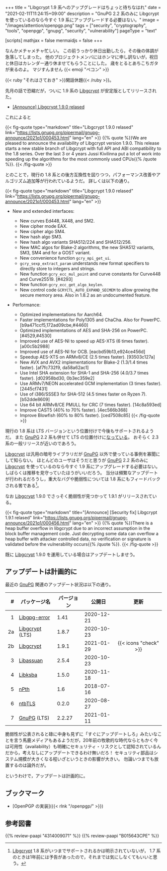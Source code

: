 +++
title = "Libgcrypt 1.9 系へのアップグレードはちょっと待ちなはれ"
date =  "2021-02-11T11:24:15+09:00"
description = "GnuPG 2.2 系のみに Libgcrypt を使っているのなら今すぐ 1.9 系にアップグレードする必要はない。"
image = "/images/attention/openpgp.png"
tags = ["security", "cryptography", "tools", "openpgp", "gnupg", "security", "vulnerability"]
pageType = "text"

[scripts]
  mathjax = false
  mermaidjs = false
+++

なんかメチャメチャ忙しい。
この前うっかり休日出勤したら，その後の体調が急落してしまった。
他のプロジェクトメンバにはホンマに申し訳ないが，祝日と休日はカレンダー通り休ませてもらうことにした。
歳をとるとあちこちガタが来るのよ。
マジすんません {{< emoji "ペコン" >}}

{{< ruby "それはさておき" >}}閑話休題{{< /ruby >}}。

先月の話で恐縮だが，ついに 1.9 系の [Libgcrypt] が安定版としてリリースされた。

- [[Announce] Libgcrypt 1.9.0 relased](https://lists.gnupg.org/pipermail/gnupg-announce/2021q1/000453.html)

これによると

{{< fig-quote type="markdown" title="Libgcrypt 1.9.0 relased" link="https://lists.gnupg.org/pipermail/gnupg-announce/2021q1/000453.html" lang="en" >}}
{{% quote %}}We are pleased to announce the availability of Libgcrypt version 1.9.0. This release starts a new stable branch of Libgcrypt with full API and ABI compatibility to the 1.8 series.  Over the last 3 or 4 years Jussi Kivilinna put a lot of work into speeding up the algorithms for the most commonly used CPUs{{% /quote %}}.
{{< /fig-quote >}}

とのことで，現行の 1.8 系との後方互換性を図りつつ，パフォーマンス改善やアルゴリズム追加等が行われているようだ。
詳しくは以下の通り。

{{< fig-quote type="markdown" title="Libgcrypt 1.9.0 relased" link="https://lists.gnupg.org/pipermail/gnupg-announce/2021q1/000453.html" lang="en" >}}
* New and extended interfaces:
    - New curves Ed448, X448, and SM2.
    - New cipher mode EAX.
    - New cipher algo SM4.
    - New hash algo SM3.
    - New hash algo variants SHA512/224 and SHA512/256.
    - New MAC algos for Blake-2 algorithms, the new SHA512 variants, SM3, SM4 and for a GOST variant.
    - New convenience function `gcry_mpi_get_ui`.
    - `gcry_sexp_extract_param` understands new format specifiers to directly store to integers and strings.
    - New function `gcry_ecc_mul_point` and curve constants for Curve448 and Curve25519.  [#4293]
    - New function `gcry_ecc_get_algo_keylen`.
    - New control code `GCRYCTL_AUTO_EXPAND_SECMEM` to allow growing the secure memory area.  Also in 1.8.2 as an undocumented feature.

* Performance:
    - Optimized implementations for Aarch64.
    - Faster implementations for Poly1305 and ChaCha.  Also for PowerPC.  [b9a471ccf5,172ad09cbe,#4460]
    - Optimized implementations of AES and SHA-256 on PowerPC. [#4529,#4530]
    - Improved use of AES-NI to speed up AES-XTS (6 times faster). [a00c5b2988]
    - Improved use of AES-NI for OCB.  [eacbd59b13,e924ce456d]
    - Speedup AES-XTS on ARMv8/CE (2.5 times faster).  [93503c127a]
    - New AVX and AVX2 implementations for Blake-2 (1.3/1.4 times faster).  [af7fc732f9, da58a62ac1]
    - Use Intel SHA extension for SHA-1 and SHA-256 (4.0/3.7 times faster).  [d02958bd30, 0b3ec359e2]
    - Use ARMv7/NEON accelerated GCM implementation (3 times faster). [2445cf7431]
    - Use of i386/SSSE3 for SHA-512 (4.5 times faster on Ryzen 7). [b52dde8609]
    - Use 64 bit ARMv8/CE PMULL for CRC (7 times faster).  [14c8a593ed]
    - Improve CAST5 (40% to 70% faster).  [4ec566b368]
    - Improve Blowfish (60% to 80% faster).  [ced7508c85]
{{< /fig-quote >}}

現行の 1.8 系は LTS バージョンという位置付けで今後もサポートされるようだ。
また [GnuPG] 2.2 系も併せて LTS の位置付けに[なっている](https://gnupg.org/download/ "GnuPG - Download")。
おそらく 2.3 系の一般リリースが近いのであろう。

[Libgcrypt] は汎用の暗号ライブラリだが [GnuPG] 以外で使っている事例を寡聞にして知らない。
ほとんどのユーザはそうだと思うが [GnuPG] 2.2 系のみに [Libgcrypt] を使っているのなら今すぐ 1.9 系にアップグレードする必要はない。
しばらくは推移を見守っていたほうがいいだろう。
当分は頻繁なアップデートが行われるだろうし，重大なバグや脆弱性については 1.8 系にもフィードバックされる筈である[^lts1]。

[^lts1]: [Libgcrypt] 1.8 系がいつまでサポートされるかは明示されていないが， 1.7 系のときは1年前には予告があったので，それまでは気にしなくてもいいと思う。

なお [Libgcrypt] 1.9.0 でさっそく脆弱性が見つかって 1.9.1 がリリースされている。

{{< fig-quote type="markdown" title="[Announce] [Security fix] Libgcrypt 1.9.1 relased" link="https://lists.gnupg.org/pipermail/gnupg-announce/2021q1/000456.html" lang="en" >}}
{{% quote %}}There is a heap buffer overflow in libgcrypt due to an incorrect assumption in the block buffer management code. Just decrypting some data can overflow a heap buffer with attacker controlled data, no verification or signature is validated before the vulnerability occurs{{% /quote %}}.
{{< /fig-quote >}}

既に [Libgcrypt] 1.9.0 を運用している場合はアップデートしませう。

## アップデートは計画的に

最近の [GnuPG] 関連のアップデート状況は以下の通り。

|   # | パッケージ名                                             | バージョン | 公開日     |         更新          |
| ---:| -------------------------------------------------------- | ---------- | ---------- |:---------------------:|
|   1 | [Libgpg-error](https://gnupg.org/software/libgpg-error/) | 1.41       | 2020-12-21 |                       |
|  2a | [Libgcrypt](https://gnupg.org/software/libgcrypt/) (LTS) | 1.8.7      | 2020-10-23 |                       |
|  2b | [Libgcrypt](https://gnupg.org/software/libgcrypt/)       | 1.9.1      | 2021-01-29 | {{< icons "check" >}} |
|   3 | [Libassuan](https://gnupg.org/software/libassuan/)       | 2.5.4      | 2020-10-23 |                       |
|   4 | [Libksba](https://gnupg.org/software/libksba/)           | 1.5.0      | 2020-11-18 |                       |
|   5 | [nPth](https://gnupg.org/software/npth/)                 | 1.6        | 2018-07-16 |                       |
|   6 | [ntbTLS](https://gnupg.org/software/ntbtls/)             | 0.2.0      | 2020-08-27 |                       |
|   7 | [GnuPG](https://gnupg.org/software/) (LTS)               | 2.2.27     | 2021-01-11 |                       |

脆弱性が公表されると碌に中身も見ずに「すぐにアップデートしろ」みたいなことを言う馬鹿メディアもあるようだが，20年前の牧歌的な時代ならともかく今は可用性（availability）も明確にセキュリティ・リスクとして認知されているんだから，考えなしにアップデートできるわけ無いだろ！ セキュリティ部品はシステム規模が大きくなる程いざというときの影響が大きい。
勿論いつまでも放置するのは論外だが。

というわけで，アップデートは計画的に。

## ブックマーク

- [OpenPGP の実装]({{< rlnk "/openpgp/" >}})

[GnuPG]: https://gnupg.org/ "The GNU Privacy Guard"
[OpenPGP]: http://openpgp.org/
[Libgcrypt]: https://gnupg.org/software/libgcrypt/

## 参考図書

{{% review-paapi "4314009071" %}} <!-- 暗号化 プライバシーを救った反乱者たち -->
{{% review-paapi "B015643CPE" %}} <!-- 暗号技術入門 第3版 -->
